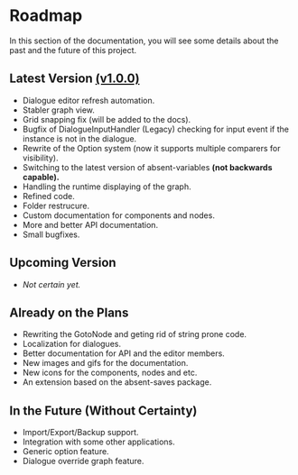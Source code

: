 # Roadmap

In this section of the documentation, you will see some details about the past and the future of this project.

## Latest Version [(v1.0.0)](https://github.com/b1lodHand/absent-dialogues/releases/latest)
* Dialogue editor refresh automation.
* Stabler graph view.
* Grid snapping fix (will be added to the docs).
* Bugfix of DialogueInputHandler (Legacy) checking for input event if the instance is not in the dialogue.
* Rewrite of the Option system (now it supports multiple comparers for visibility).
* Switching to the latest version of absent-variables **(not backwards capable).**
* Handling the runtime displaying of the graph.
* Refined code.
* Folder restrucure.
* Custom documentation for components and nodes.
* More and better API documentation.
* Small bugfixes.

## Upcoming Version
* *Not certain yet.*


## Already on the Plans

* Rewriting the GotoNode and geting rid of string prone code.
* Localization for dialogues.
* Better documentation for API and the editor members.
* New images and gifs for the documentation.
* New icons for the components, nodes and etc.
* An extension based on the absent-saves package.

## In the Future (Without Certainty)
* Import/Export/Backup support.
* Integration with some other applications.
* Generic option feature.
* Dialogue override graph feature.
